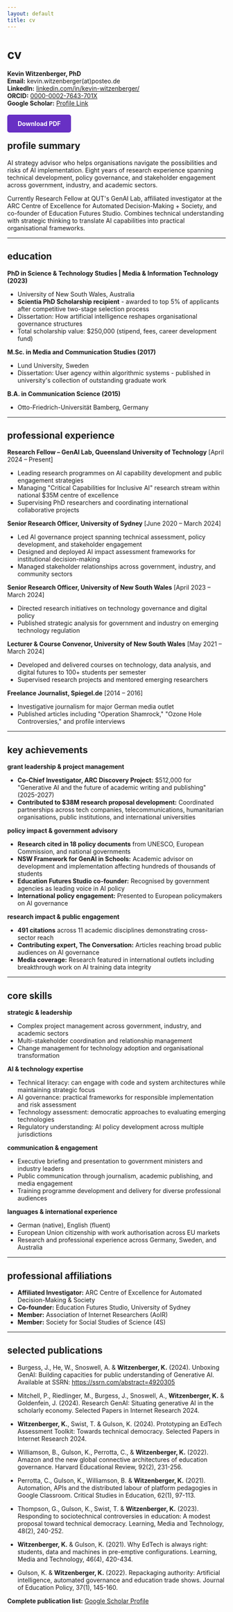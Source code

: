 ```yaml
---
layout: default
title: cv
---
```


# cv
<div class="contact-info">
  <strong>Kevin Witzenberger, PhD</strong><br>
  <strong>Email:</strong> kevin.witzenberger(at)posteo.de<br>
  <strong>LinkedIn:</strong> <a href="https://linkedin.com/in/kevin-witzenberger/">linkedin.com/in/kevin-witzenberger/</a><br>
  <strong>ORCID:</strong> <a href="https://orcid.org/0000-0002-7643-701X">0000-0002-7643-701X</a><br>
  <strong>Google Scholar:</strong> <a href="https://scholar.google.com.au/citations?user=rzyG0ucAAAAJ&hl=en">Profile Link</a>
</div>

<style>
/* Desktop: right-aligned */
.contact-info {
  text-align: right;
}

/* Mobile: left-aligned */
@media (max-width: 1024px) {
  .contact-info {
    text-align: left;
  }
}
</style>


<div style="margin: 30px 0;">
  <a href="/kevin-witzenberger/assets/Kevin.Witzenberger_CV.pdf" download style="background-color: #6830C4; color: white; padding: 12px 24px; text-decoration: none; border-radius: 5px; font-weight: bold;">
    Download PDF
  </a>
</div>

## profile summary

AI strategy advisor who helps organisations navigate the possibilities and risks of AI implementation. Eight years of research experience spanning technical development, policy governance, and stakeholder engagement across government, industry, and academic sectors.

Currently Research Fellow at QUT's GenAI Lab, affiliated investigator at the ARC Centre of Excellence for Automated Decision-Making + Society, and co-founder of Education Futures Studio. Combines technical understanding with strategic thinking to translate AI capabilities into practical organisational frameworks.

---

## education

**PhD in Science & Technology Studies | Media & Information Technology (2023)**
- University of New South Wales, Australia
- **Scientia PhD Scholarship recipient** - awarded to top 5% of applicants after competitive two-stage selection process
- Dissertation: How artificial intelligence reshapes organisational governance structures
- Total scholarship value: $250,000 (stipend, fees, career development fund)

**M.Sc. in Media and Communication Studies (2017)**
- Lund University, Sweden
- Dissertation: User agency within algorithmic systems - published in university's collection of outstanding graduate work

**B.A. in Communication Science (2015)**
- Otto-Friedrich-Universität Bamberg, Germany

---

## professional experience

**Research Fellow – GenAI Lab, Queensland University of Technology** [April 2024 – Present]
- Leading research programmes on AI capability development and public engagement strategies
- Managing "Critical Capabilities for Inclusive AI" research stream within national $35M centre of excellence
- Supervising PhD researchers and coordinating international collaborative projects

**Senior Research Officer, University of Sydney** [June 2020 – March 2024]
- Led AI governance project spanning technical assessment, policy development, and stakeholder engagement
- Designed and deployed AI impact assessment frameworks for institutional decision-making
- Managed stakeholder relationships across government, industry, and community sectors

**Senior Research Officer, University of New South Wales** [April 2023 – March 2024]
- Directed research initiatives on technology governance and digital policy
- Published strategic analysis for government and industry on emerging technology regulation

**Lecturer & Course Convenor, University of New South Wales** [May 2021 – March 2024]
- Developed and delivered courses on technology, data analysis, and digital futures to 100+ students per semester
- Supervised research projects and mentored emerging researchers

**Freelance Journalist, Spiegel.de** [2014 – 2016]
- Investigative journalism for major German media outlet
- Published articles including "Operation Shamrock," "Ozone Hole Controversies," and profile interviews

---

## key achievements

**grant leadership & project management**
- **Co-Chief Investigator, ARC Discovery Project:** $512,000 for "Generative AI and the future of academic writing and publishing" (2025-2027)
- **Contributed to $38M research proposal development:** Coordinated partnerships across tech companies, telecommunications, humanitarian organisations, public institutions, and international universities

**policy impact & government advisory**
- **Research cited in 18 policy documents** from UNESCO, European Commission, and national governments
- **NSW Framework for GenAI in Schools:** Academic advisor on development and implementation affecting hundreds of thousands of students
- **Education Futures Studio co-founder:** Recognised by government agencies as leading voice in AI policy
- **International policy engagement:** Presented to European policymakers on AI governance

**research impact & public engagement**
- **491 citations** across 11 academic disciplines demonstrating cross-sector reach
- **Contributing expert, The Conversation:** Articles reaching broad public audiences on AI governance
- **Media coverage:** Research featured in international outlets including breakthrough work on AI training data integrity

---

## core skills

**strategic & leadership**
- Complex project management across government, industry, and academic sectors
- Multi-stakeholder coordination and relationship management
- Change management for technology adoption and organisational transformation

**AI & technology expertise**
- Technical literacy: can engage with code and system architectures while maintaining strategic focus
- AI governance: practical frameworks for responsible implementation and risk assessment
- Technology assessment: democratic approaches to evaluating emerging technologies
- Regulatory understanding: AI policy development across multiple jurisdictions

**communication & engagement**
- Executive briefing and presentation to government ministers and industry leaders
- Public communication through journalism, academic publishing, and media engagement
- Training programme development and delivery for diverse professional audiences

**languages & international experience**
- German (native), English (fluent)
- European Union citizenship with work authorisation across EU markets
- Research and professional experience across Germany, Sweden, and Australia

---

## professional affiliations

- **Affiliated Investigator:** ARC Centre of Excellence for Automated Decision-Making & Society
- **Co-founder:** Education Futures Studio, University of Sydney
- **Member:** Association of Internet Researchers (AoIR)
- **Member:** Society for Social Studies of Science (4S)

---

## selected publications

- Burgess, J., He, W., Snoswell, A. & **Witzenberger, K.** (2024). Unboxing GenAI: Building capacities for public understanding of Generative AI. Available at SSRN: https://ssrn.com/abstract=4920305

- Mitchell, P., Riedlinger, M., Burgess, J., Snoswell, A., **Witzenberger, K.** & Goldenfein, J. (2024). Research GenAI: Situating generative AI in the scholarly economy. Selected Papers in Internet Research 2024.

- **Witzenberger, K.**, Swist, T. & Gulson, K. (2024). Prototyping an EdTech Assessment Toolkit: Towards technical democracy. Selected Papers in Internet Research 2024.

- Williamson, B., Gulson, K., Perrotta, C., & **Witzenberger, K.** (2022). Amazon and the new global connective architectures of education governance. Harvard Educational Review, 92(2), 231-256.

- Perrotta, C., Gulson, K., Williamson, B. & **Witzenberger, K.** (2021). Automation, APIs and the distributed labour of platform pedagogies in Google Classroom. Critical Studies in Education, 62(1), 97-113.

- Thompson, G., Gulson, K., Swist, T. & **Witzenberger, K.** (2023). Responding to sociotechnical controversies in education: A modest proposal toward technical democracy. Learning, Media and Technology, 48(2), 240-252.

- **Witzenberger, K.** & Gulson, K. (2021). Why EdTech is always right: students, data and machines in pre-emptive configurations. Learning, Media and Technology, 46(4), 420-434.

- Gulson, K. & **Witzenberger, K.** (2022). Repackaging authority: Artificial intelligence, automated governance and education trade shows. Journal of Education Policy, 37(1), 145-160.

**Complete publication list:** [Google Scholar Profile](https://scholar.google.com.au/citations?user=rzyG0ucAAAAJ&hl=en)
